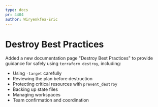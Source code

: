 ```yaml
---
type: docs
pr: 4404
author: Wiryenkfea-Eric
---
```


# Destroy Best Practices

Added a new documentation page "Destroy Best Practices" to provide guidance for safely using `terraform destroy`, including:

- Using `-target` carefully
- Reviewing the plan before destruction
- Protecting critical resources with `prevent_destroy`
- Backing up state files
- Managing workspaces
- Team confirmation and coordination


